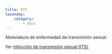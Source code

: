 ```yaml
---
title: ETS
taxonomy:
    category:
        - docs
---
```


Abreviatura de enfermedad de transmisión sexual.

Ver [infección de transmisión sexual (ITS)](../../otras-infecciones-transmision-sexual-its.html).